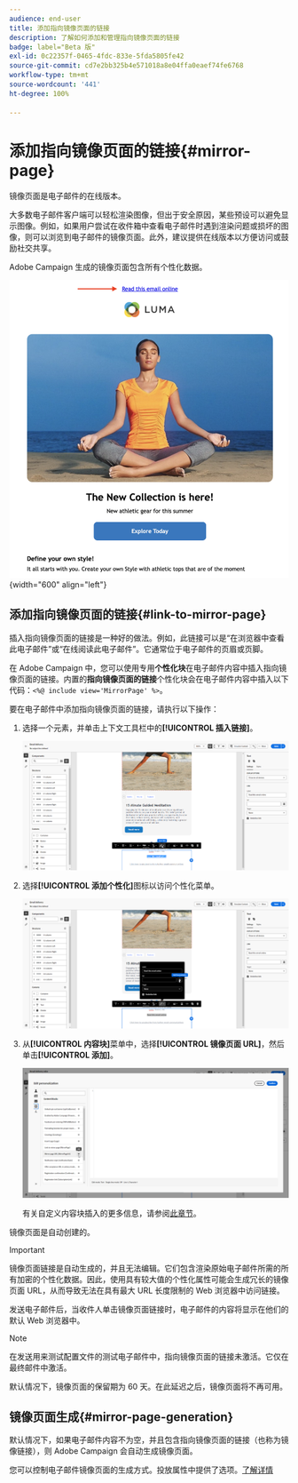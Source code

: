 ```yaml
---
audience: end-user
title: 添加指向镜像页面的链接
description: 了解如何添加和管理指向镜像页面的链接
badge: label="Beta 版"
exl-id: 0c22357f-0465-4fdc-833e-5fda5805fe42
source-git-commit: cd7e2bb325b4e571018a8e04ffa0eaef74fe6768
workflow-type: tm+mt
source-wordcount: '441'
ht-degree: 100%

---
```


# 添加指向镜像页面的链接{#mirror-page}

镜像页面是电子邮件的在线版本。

大多数电子邮件客户端可以轻松渲染图像，但出于安全原因，某些预设可以避免显示图像。例如，如果用户尝试在收件箱中查看电子邮件时遇到渲染问题或损坏的图像，则可以浏览到电子邮件的镜像页面。此外，建议提供在线版本以方便访问或鼓励社交共享。

Adobe Campaign 生成的镜像页面包含所有个性化数据。

![镜像链接示例](assets/mirror-page-link.png){width="600" align="left"}

## 添加指向镜像页面的链接{#link-to-mirror-page}

插入指向镜像页面的链接是一种好的做法。例如，此链接可以是“在浏览器中查看此电子邮件”或“在线阅读此电子邮件”。它通常位于电子邮件的页眉或页脚。

在 Adobe Campaign 中，您可以使用专用&#x200B;**个性化块**&#x200B;在电子邮件内容中插入指向镜像页面的链接。内置的&#x200B;**指向镜像页面的链接**&#x200B;个性化块会在电子邮件内容中插入以下代码：`<%@ include view='MirrorPage' %>`。

要在电子邮件中添加指向镜像页面的链接，请执行以下操作：

1. 选择一个元素，并单击上下文工具栏中的&#x200B;**[!UICONTROL 插入链接]**。

   ![](assets/message-tracking-mirror-page.png)

1. 选择&#x200B;**[!UICONTROL 添加个性化]**&#x200B;图标以访问个性化菜单。

   ![](assets/message-tracking-mirror-page_2.png)

1. 从&#x200B;**[!UICONTROL 内容块]**&#x200B;菜单中，选择&#x200B;**[!UICONTROL 镜像页面 URL]**，然后单击&#x200B;**[!UICONTROL 添加]**。

   ![](assets/message-tracking-mirror-page_3.png)

   有关自定义内容块插入的更多信息，请参阅[此章节](../personalization/personalize.md#personalize-emails)。

镜像页面是自动创建的。

>[!IMPORTANT]
>
>镜像页面链接是自动生成的，并且无法编辑。它们包含渲染原始电子邮件所需的所有加密的个性化数据。因此，使用具有较大值的个性化属性可能会生成冗长的镜像页面 URL，从而导致无法在具有最大 URL 长度限制的 Web 浏览器中访问链接。

发送电子邮件后，当收件人单击镜像页面链接时，电子邮件的内容将显示在他们的默认 Web 浏览器中。

>[!NOTE]
>
>在发送用来测试配置文件的测试电子邮件中，指向镜像页面的链接未激活。它仅在最终邮件中激活。

默认情况下，镜像页面的保留期为 60 天。在此延迟之后，镜像页面将不再可用。


## 镜像页面生成{#mirror-page-generation}

默认情况下，如果电子邮件内容不为空，并且包含指向镜像页面的链接（也称为镜像链接），则 Adobe Campaign 会自动生成镜像页面。

您可以控制电子邮件镜像页面的生成方式。投放属性中提供了选项。[了解详情](../advanced-settings/delivery-settings.md#mirror)
